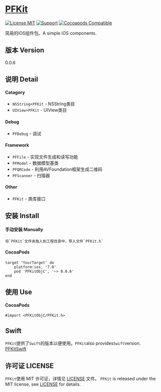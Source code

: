 [PFKit](https://github.com/PFei-He/PFKitObjC)
===

[![License MIT](https://img.shields.io/badge/license-MIT-green.svg)](https://raw.githubusercontent.com/PFei-He/PFKitObjC/master/LICENSE)
[![Support](https://img.shields.io/badge/support-iOS%207%2B%20-blue.svg?style=flat)](https://www.apple.com/nl/ios/)
[![Cocoapods Compatible](https://img.shields.io/cocoapods/v/PFKitObjC.svg)](https://img.shields.io/cocoapods/v/PFKitObjC.svg)

简易的iOS组件包。A simple iOS components.

版本 Version
---
0.0.6

说明 Detail
---
#### Catagory
* `NSString+PFKit`      - NSString类目
* `UIView+PFKit`        - UIView类目

#### Debug
* `PFDebug`             - 调试

#### Framework
* `PFFile`              - 实现文件生成和读写功能
* `PFModel`             - 数据模型基类
* `PFQRCode`            - 利用AVFoundation框架生成二维码
* `PFScanner`           - 扫描器
 
#### Other
* `PFKit`               - 类库接口

安装 Install
--- 
#### 手动安装 Manually
```
将`PFKit`文件夹拖入到工程目录中，导入文件`PFKit.h`
```

#### CocoaPods
```
target 'YourTarget' do
    platform:ios, '7.0'
    pod 'PFKitObjC', '~> 0.0.6'
end
```

使用 Use
---
#### CocoaPods
```
#import <PFKitObjC/PFKit.h>
```

Swift
---
`PFKit`提供了`Swift`的版本以便使用。`PFKit`also provides`Swift`version. [PFKitSwift](https://github.com/PFei-He/PFKitSwift)
 
许可证 LICENSE
---
`PFKit`使用 MIT 许可证，详情见 [LICENSE](https://raw.githubusercontent.com/PFei-He/PFKitObjC/master/LICENSE) 文件。
`PFKit` is released under the MIT license, see [LICENSE](https://raw.githubusercontent.com/PFei-He/PFKitObjC/master/LICENSE) for details.
